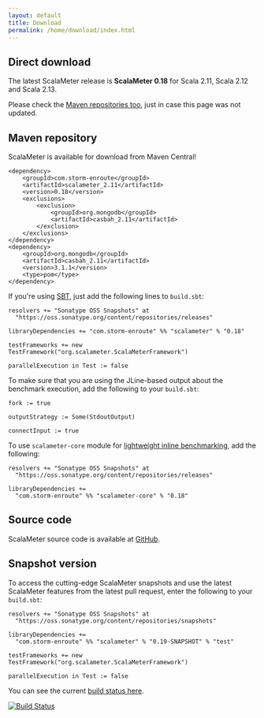 ```yaml
---
layout: default
title: Download
permalink: /home/download/index.html
---
```



## Direct download

The latest ScalaMeter release is **ScalaMeter 0.18** for Scala 2.11, Scala 2.12 and Scala 2.13.

Please check the [Maven repositories too](https://mvnrepository.com/artifact/com.storm-enroute/scalameter), just in case this page was not updated.


## Maven repository

ScalaMeter is available for download from Maven Central!

```
<dependency>
    <groupId>com.storm-enroute</groupId>
    <artifactId>scalameter_2.11</artifactId>
    <version>0.18</version>
    <exclusions>
        <exclusion>
            <groupId>org.mongodb</groupId>
            <artifactId>casbah_2.11</artifactId>
        </exclusion>
    </exclusions>
</dependency>
<dependency>
    <groupId>org.mongodb</groupId>
    <artifactId>casbah_2.11</artifactId>
    <version>3.1.1</version>
    <type>pom</type>
</dependency>
```

If you're using [SBT](/home/gettingstarted/sbt/),
just add the following lines to `build.sbt`:

    resolvers += "Sonatype OSS Snapshots" at
      "https://oss.sonatype.org/content/repositories/releases"
    
    libraryDependencies += "com.storm-enroute" %% "scalameter" % "0.18"

    testFrameworks += new TestFramework("org.scalameter.ScalaMeterFramework")
    
    parallelExecution in Test := false

To make sure that you are using the JLine-based output about the benchmark execution,
add the following to your `build.sbt`:

    fork := true
    
    outputStrategy := Some(StdoutOutput)
    
    connectInput := true

To use `scalameter-core` module for
[lightweight inline benchmarking](/home/gettingstarted/0.7/inline/), add the following:

    resolvers += "Sonatype OSS Snapshots" at
      "https://oss.sonatype.org/content/repositories/releases"

    libraryDependencies +=
      "com.storm-enroute" %% "scalameter-core" % "0.18"


## Source code

ScalaMeter source code is available at
[GitHub](https://github.com/scalameter/scalameter).


## Snapshot version

To access the cutting-edge ScalaMeter snapshots and use the latest ScalaMeter
features from the latest pull request,
enter the following to your `build.sbt`:

    resolvers += "Sonatype OSS Snapshots" at
      "https://oss.sonatype.org/content/repositories/snapshots"
    
    libraryDependencies +=
      "com.storm-enroute" %% "scalameter" % "0.19-SNAPSHOT" % "test"
    
    testFrameworks += new TestFramework("org.scalameter.ScalaMeterFramework")
    
    parallelExecution in Test := false


You can see the current
[build status here](https://travis-ci.org/scalameter/scalameter).

[![Build Status](https://travis-ci.org/scalameter/scalameter.png?branch=master)](https://travis-ci.org/scalameter/scalameter)
